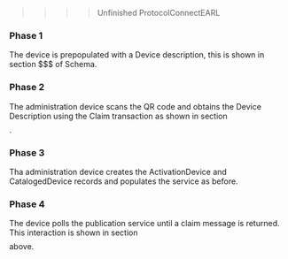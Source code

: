 >>>> Unfinished ProtocolConnectEARL



### Phase 1

The device is prepopulated with a Device description, this is shown in section $$$ of
Schema.

### Phase 2

The administration device scans the QR code and obtains the Device Description using
the Claim transaction as shown in section $$$$.

### Phase 3

Tha administration device creates the ActivationDevice and CatalogedDevice records
and populates the service as before.

### Phase 4

The device polls the publication service until a claim message is returned. This 
interaction is shown in section $$$$ above.



